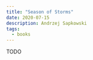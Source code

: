 ```yaml
---
title: "Season of Storms"
date: 2020-07-15
description: Andrzej Sapkowski
tags:
  - books
---
```


TODO
